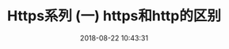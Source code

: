 ---
title: Https系列 (一) https和http的区别
date: 2018-08-22 10:43:31
tags: [Http]
description: https都知道是加密协议，简述一下https是怎么加密的
---